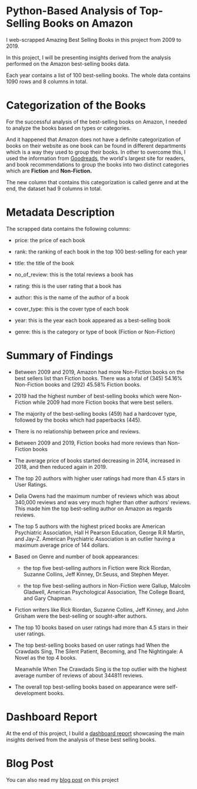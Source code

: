 # Python-Based Analysis of Top-Selling Books on Amazon

I web-scrapped Amazing Best Selling Books in this project from 2009 to 2019.

In this project, I will be presenting insights derived from the analysis performed on the Amazon best-selling books data.

Each year contains a list of 100 best-selling books. The whole data contains 1090 rows and 8 columns in total.

# Categorization of the Books

For the successful analysis of the best-selling books on Amazon, I needed to analyze the books based on types or categories. 

And it happened that Amazon does not have a definite categorization of books on their website as one book can be found in different departments which is a way they used to group their books. In other to overcome this, I used the information from [Goodreads](https://www.goodreads.com/), the world's largest site for readers, and book recommendations to group the books into two distinct categories which are **Fiction** and **Non-Fiction.**

The new column that contains this categorization is called genre and at the end, the dataset had 9 columns in total.

# Metadata Description

The scrapped data contains the following columns:

 - price: the price of each book

 - rank: the ranking of each book in the top 100 best-selling for each year

 - title: the title of the book

 - no_of_review: this is the total reviews a book has

 - rating: this is the user rating that a book has

 - author: this is the name of the author of a book

 - cover_type: this is the cover type of each book

 - year: this is the year each book appeared as a best-selling book

 - genre: this is the category or type of book (Fiction or Non-Fiction)


# Summary of Findings

 - Between 2009 and 2019, Amazon had more Non-Fiction books on the best sellers list than Fiction books. There was a total of  (345) 54.16% Non-Fiction books and (292) 45.58% Fiction books.

 - 2019 had the highest number of best-selling books which were Non-Fiction while 2009 had more Fiction books that were best sellers.

 - The majority of the best-selling books (459) had a hardcover type, followed by the books which had paperbacks (445).

 - There is no relationship between price and reviews.

 - Between 2009 and 2019, Fiction books had more reviews than Non-Fiction books

 - The average price of books started decreasing in 2014, increased in 2018, and then reduced again in 2019. 

 - The top 20 authors with higher user ratings had more than 4.5 stars in User Ratings.

 - Delia Owens had the maximum number of reviews which was about 340,000 reviews and was very much higher than other authors' reviews. This made him the top best-selling author on Amazon as regards reviews.

 - The top 5 authors with the highest priced books are American Psychiatric Association, Hall H Pearson Education, George R.R Martin, and Jay-Z.
American Psychiatric Association is an outlier having a maximum average price of 144 dollars.

 - Based on Genre and number of book appearances:

    - the top five best-selling authors in Fiction were Rick Riordan, Suzanne Collins, Jeff Kinney, Dr.Seuss, and Stephen Meyer.
  
    - the top five best-selling authors in Non-Fiction were Gallup, Malcolm Gladwell, American Psychological Association, The College Board, and Gary Chapman.

 - Fiction writers like Rick Riordan, Suzanne Collins, Jeff Kinney, and John Grisham were the best-selling or sought-after authors.

 - The top 10 books based on user ratings had more than 4.5 stars in their user ratings.
 
 - The top best-selling books based on user ratings had When the Crawdads Sing, The Silent Patient, Becoming, and The Nightingale: A Novel as the top 4 books.

    Meanwhile When The Crawdads Sing is the top outlier with the highest average number of reviews of about 344811 reviews.

 - The overall top best-selling books based on appearance were self-development books.
 
 
 # Dashboard Report
 
 At the end of this project, I build a [dashboard report](https://app.powerbi.com/view?r=eyJrIjoiZTY5ZDY4MjctNmQ5Zi00NDYyLTlmZDItYmZmNmZjYWU1N2NjIiwidCI6IjFiOTFkY2I5LTdhMWUtNDdjYS04N2UwLWI0Mzg0ZjI5MTI5NCJ9&pageName=ReportSection4a428b32baa9ad947d02) showcasing the main insights derived from the analysis of these best selling books.
 
 
 # Blog Post
 
 You can also read my [blog post](https://medium.com/@chisompromise/amazon-best-selling-books-analysis-with-python-5b0dbccfa648) on this project
 
 
